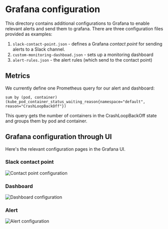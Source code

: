 # Grafana configuration

This directory contains additional configurations to Grafana to enable relevant alerts and send them
to grafana. There are three configuration files provided as examples:

1. `slack-contact-point.json` - defines a Grafana *contact point* for sending alerts to a Slack channel.
2. `custom-monitoring-dashboad.json` - sets up a monitoring dashboard
3. `alert-rules.json` - the alert rules (which send to the contact point)

## Metrics
We currently define one Prometheus query for our alert and dashboard:
```prometheus
sum by (pod, container) (kube_pod_container_status_waiting_reason{namespace="default", reason="CrashLoopBackOff"})
```

This query gets the number of containers in the CrashLoopBackOff state and groups them by pod and container.

## Grafana configuration through UI
Here's the relevant configuration pages in the Grafana UI.

### Slack contact point
![Contact point configuration](contact-point-configuration.png)

### Dashboard
![Dashboard configuration](dashboard-configuration.png)

### Alert
![Alert configuration](alert-configuration)

